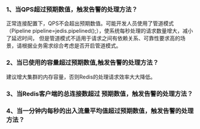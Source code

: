 ### 1、当QPS超过预期数值，触发告警的处理方法？
正常连接配置下，QPS不会超出预期数值。可能开发人员使用了管道模式（Pipeline pipeline=jedis.pipelined();），使系统每秒处理的请求数量增大，减小了延迟时间，
但是管道模式不适用于请求之间有依赖关系、可靠性要求高的场景，请根据业务需求综合考虑是否开启管道模式。

### 2、当已使用的容量超过预期数值,触发告警的处理方法？
建议增大集群的内存容量，否则Redis的处理请求效率大大降低。

### 3、当Redis客户端的总连接数超过 预期数值，触发告警的处理方法？

### 4、当一分钟内每秒的出入流量平均值超过预期数值，触发告警的处理方法？
